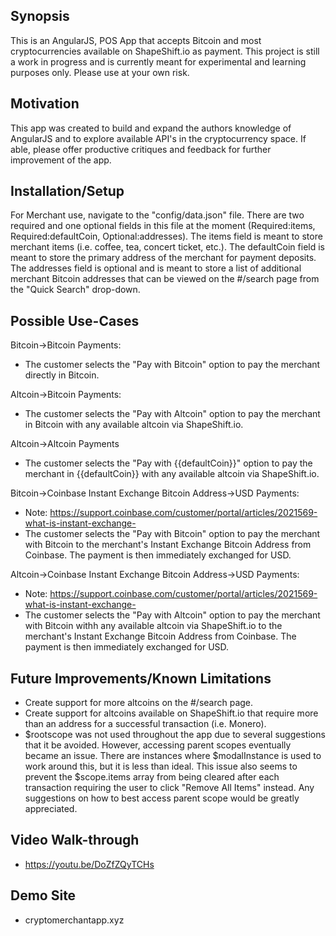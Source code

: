 ## Synopsis

This is an AngularJS, POS App that accepts Bitcoin and most cryptocurrencies available on ShapeShift.io as payment. This project is still a work in progress and is currently meant for experimental and learning purposes only. Please use at your own risk.

## Motivation

This app was created to build and expand the authors knowledge of AngularJS and to explore available API's in the cryptocurrency space. If able, please offer productive critiques and feedback for further improvement of the app.

## Installation/Setup

For Merchant use, navigate to the "config/data.json" file. There are two required and one optional fields in this file at the moment (Required:items, Required:defaultCoin, Optional:addresses). The items field is meant to store merchant items (i.e. coffee, tea, concert ticket, etc.). The defaultCoin field is meant to store the primary address of the merchant for payment deposits. The addresses field is optional and is meant to store a list of additional merchant Bitcoin addresses that can be viewed on the #/search page from the "Quick Search" drop-down.

## Possible Use-Cases

Bitcoin->Bitcoin Payments:
- The customer selects the "Pay with Bitcoin" option to pay the merchant directly in Bitcoin.

Altcoin->Bitcoin Payments:
- The customer selects the "Pay with Altcoin" option to pay the merchant in Bitcoin with any available altcoin via ShapeShift.io.

Altcoin->Altcoin Payments
- The customer selects the "Pay with {{defaultCoin}}" option to pay the merchant in {{defaultCoin}} with any available altcoin via ShapeShift.io.

Bitcoin->Coinbase Instant Exchange Bitcoin Address->USD Payments:
- Note: https://support.coinbase.com/customer/portal/articles/2021569-what-is-instant-exchange-
- The customer selects the "Pay with Bitcoin" option to pay the merchant with Bitcoin to the merchant's Instant Exchange Bitcoin Address from Coinbase. The payment is then immediately exchanged for USD.

Altcoin->Coinbase Instant Exchange Bitcoin Address->USD Payments:
- Note: https://support.coinbase.com/customer/portal/articles/2021569-what-is-instant-exchange-
- The customer selects the "Pay with Altcoin" option to pay the merchant with Bitcoin withh any available altcoin via ShapeShift.io to the merchant's Instant Exchange Bitcoin Address from Coinbase. The payment is then immediately exchanged for USD.

## Future Improvements/Known Limitations
- Create support for more altcoins on the #/search page.
- Create support for altcoins available on ShapeShift.io that require more than an address for a successful transaction (i.e. Monero).
- $rootscope was not used throughout the app due to several suggestions that it be avoided. However, accessing parent scopes eventually became an issue. There are instances where $modalInstance is used to work around this, but it is less than ideal. This issue also seems to prevent the $scope.items array from being cleared after each transaction requiring the user to click "Remove All Items" instead. Any suggestions on how to best access parent scope would be greatly appreciated.

## Video Walk-through
- https://youtu.be/DoZfZQyTCHs

## Demo Site
- cryptomerchantapp.xyz
